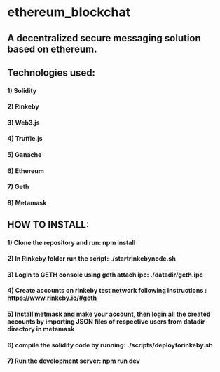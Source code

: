 # ethereum_blockchat

## A decentralized secure messaging solution based on ethereum.

## Technologies used:

#### 1) Solidity
#### 2) Rinkeby
#### 3) Web3.js
#### 4) Truffle.js
#### 5) Ganache
#### 6) Ethereum
#### 7) Geth
#### 8) Metamask

## HOW TO INSTALL:

#### 1) Clone the repository and run: npm install

#### 2) In Rinkeby folder run the script: ./startrinkebynode.sh

#### 3) Login to GETH console using geth attach ipc: ./datadir/geth.ipc 

#### 4) Create accounts on rinkeby test network following instructions : https://www.rinkeby.io/#geth

#### 5) Install metmask and make your account, then login all the created accounts by importing JSON files of respective users from datadir directory in metamask

#### 6) compile the solidity code by running: ./scripts/deploytorinkeby.sh

#### 7) Run the development server: npm run dev


